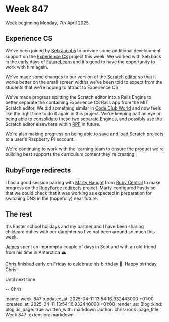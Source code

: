 Week 847
========

Week beginning Monday, 7th April 2025.

## Experience CS

We've been joined by [Seb Jacobs][] to provide some additional development support on the [Experience CS][] project this week. We worked with Seb back in the early days of [FutureLearn][] and it's good to have the opportunity to work with him again.

We've made some changes to our version of the [Scratch editor][] so that it works better on the small screen widths we've been told to expect from the students that we're hoping to attract to Experience CS.

We've made progress splitting the Scratch editor into a Rails Engine to better separate the containing Experience CS Rails app from the MIT Scratch editor. We did something similar in [Code Club World][] and now feels like the right time to do it again in this project. We're keeping half an eye on being able to consolidate these two separate Engines, and possibly use the Scratch editor elsewhere within [RPF][] in future.

We're also making progress on being able to save and load Scratch projects to a user's Raspberry Pi account.

We're continuing to work with the learning team to ensure the product we're building best supports the curriculum content they're creating.

## RubyForge redirects

I had a good session pairing with [Marty Haught][] from [Ruby Central][] to make progress on the [RubyForge redirects][] project. Marty configured Fastly so that we could check that it was working as expected in preparation for switching DNS in the (hopefully) near future.

## The rest

It's Easter school holidays and my partner and I have been sharing childcare duties with our daughter so I've not been around so much this week.

[James] spent an impromptu couple of days in Scotland with an old friend from his time in Antarctica 🏔️

[Chris] finished early on Friday to celebrate his birthday 🎉. Happy birthday, Chris!

Until next time.

-- Chris

[Chris]: /chris-lowis
[Code Club World]: https://codeclubworld.org/
[Experience CS]: https://experience-cs.org/
[FutureLearn]: https://www.futurelearn.com/
[James]: /james-mead
[Marty Haught]: https://www.linkedin.com/in/martyhaught
[RPF]: https://www.raspberrypi.org/
[Ruby Central]: https://rubycentral.org/
[RubyForge Redirects]: https://github.com/freerange/rubyforge-redirects
[Scratch editor]: https://scratch.mit.edu/projects/editor/
[Seb Jacobs]: https://www.sebjacobs.com/

:name: week-847
:updated_at: 2025-04-11 13:54:16.932443000 +01:00
:created_at: 2025-04-11 13:54:16.932440000 +01:00
:render_as: Blog
:kind: blog
:is_page: true
:written_with: markdown
:author: chris-roos
:page_title: Week 847
:extension: markdown
